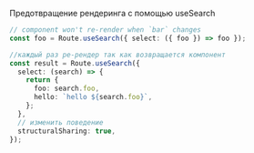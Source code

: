 Предотвращение рендеринга с помощью useSearch

```ts
// component won't re-render when `bar` changes
const foo = Route.useSearch({ select: ({ foo }) => foo });
```

```ts
//каждый раз ре-рендер так как возвращается компонент
const result = Route.useSearch({
  select: (search) => {
    return {
      foo: search.foo,
      hello: `hello ${search.foo}`,
    };
  },
  // изменить поведение
  structuralSharing: true,
});
```
